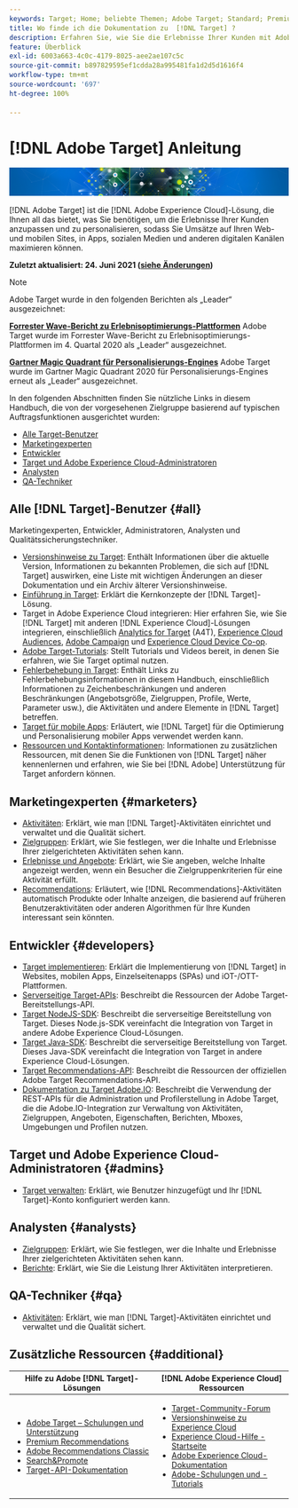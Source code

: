 ```yaml
---
keywords: Target; Home; beliebte Themen; Adobe Target; Standard; Premium; Target-Dokumentation; Dokumentation zu Adobe Target
title: Wo finde ich die Dokumentation zu  [!DNL Target] ?
description: Erfahren Sie, wie Sie die Erlebnisse Ihrer Kunden mit Adobe  [!DNL Target]  personalisieren können, um die durch Ihre Website, Mobile Site, Mobile Apps und andere digitalen Kanäle generierten Umsätze zu maximieren.
feature: Überblick
exl-id: 6003a663-4c0c-4179-8025-aee2ae107c5c
source-git-commit: b897829595ef1cdda28a995481fa1d2d5d1616f4
workflow-type: tm+mt
source-wordcount: '697'
ht-degree: 100%

---
```


# [!DNL Adobe Target] Anleitung

![Banner](assets/target-home-banner-simple.png)

[!DNL Adobe Target] ist die [!DNL Adobe Experience Cloud]-Lösung, die Ihnen all das bietet, was Sie benötigen, um die Erlebnisse Ihrer Kunden anzupassen und zu personalisieren, sodass Sie Umsätze auf Ihren Web- und mobilen Sites, in Apps, sozialen Medien und anderen digitalen Kanälen maximieren können.

**Zuletzt aktualisiert: 24. Juni 2021 ([siehe Änderungen](r-release-notes/doc-change.md))**

>[!NOTE]
>
>Adobe Target wurde in den folgenden Berichten als „Leader“ ausgezeichnet:
>
>**[Forrester Wave-Bericht zu Erlebnisoptimierungs-Plattformen](https://blog.adobe.com/en/2020/11/24/adobe-named-leader-in-forrester-wave-report-experience-optimization-platforms.html)** Adobe Target wurde im Forrester Wave-Bericht zu Erlebnisoptimierungs-Plattformen im 4. Quartal 2020 als „Leader“ ausgezeichnet.
>
>**[Gartner Magic Quadrant für Personalisierungs-Engines](https://theblog.adobe.com/adobe-again-named-leader-in-gartner-magic-quadrant-for-personalization-engines/)** Adobe Target wurde im Gartner Magic Quadrant 2020 für Personalisierungs-Engines erneut als „Leader“ ausgezeichnet.

In den folgenden Abschnitten finden Sie nützliche Links in diesem Handbuch, die von der vorgesehenen Zielgruppe basierend auf typischen Auftragsfunktionen ausgerichtet wurden:

- [Alle Target-Benutzer](#all)
- [Marketingexperten](#marketers)
- [Entwickler](#developers)
- [Target und Adobe Experience Cloud-Administratoren](#admins)
- [Analysten](#analysts)
- [QA-Techniker](#qa)

## Alle [!DNL Target]-Benutzer {#all}

Marketingexperten, Entwickler, Administratoren, Analysten und Qualitätssicherungstechniker.

- [Versionshinweise zu Target](r-release-notes/release-notes.md): Enthält Informationen über die aktuelle Version, Informationen zu bekannten Problemen, die sich auf [!DNL Target] auswirken, eine Liste mit wichtigen Änderungen an dieser Dokumentation und ein Archiv älterer Versionshinweise.
- [Einführung in Target](c-intro/intro.md): Erklärt die Kernkonzepte der [!DNL Target]-Lösung.
- Target in Adobe Experience Cloud integrieren: Hier erfahren Sie, wie Sie [!DNL Target] mit anderen [!DNL Experience Cloud]-Lösungen integrieren, einschließlich [Analytics for Target](/help/c-integrating-target-with-mac/a4t/a4t.md) (A4T), [Experience Cloud Audiences](/help/c-integrating-target-with-mac/mmp.md), [Adobe Campaign](/help/c-integrating-target-with-mac/campaign-and-target.md) und [Experience Cloud Device Co-op](/help/c-integrating-target-with-mac/experience-cloud-device-co-op.md).
- [Adobe Target-Tutorials](https://experienceleague.adobe.com/docs/target-learn/tutorials/overview.html?lang=de): Stellt Tutorials und Videos bereit, in denen Sie erfahren, wie Sie Target optimal nutzen.
- [Fehlerbehebung in Target](r-troubleshooting-target/troubleshooting-target.md): Enthält Links zu Fehlerbehebungsinformationen in diesem Handbuch, einschließlich Informationen zu Zeichenbeschränkungen und anderen Beschränkungen (Angebotsgröße, Zielgruppen, Profile, Werte, Parameter usw.), die Aktivitäten und andere Elemente in [!DNL Target] betreffen.
- [Target für mobile Apps](c-target-mobile-app/target-mobile-app.md): Erläutert, wie [!DNL Target] für die Optimierung und Personalisierung mobiler Apps verwendet werden kann.
- [Ressourcen und Kontaktinformationen](cmp-resources-and-contact-information.md): Informationen zu zusätzlichen Ressourcen, mit denen Sie die Funktionen von [!DNL Target] näher kennenlernen und erfahren, wie Sie bei [!DNL Adobe] Unterstützung für Target anfordern können.

## Marketingexperten {#marketers}

- [Aktivitäten](c-activities/activities.md): Erklärt, wie man [!DNL Target]-Aktivitäten einrichtet und verwaltet und die Qualität sichert.
- [Zielgruppen](c-target/target.md): Erklärt, wie Sie festlegen, wer die Inhalte und Erlebnisse Ihrer zielgerichteten Aktivitäten sehen kann.
- [Erlebnisse und Angebote](c-experiences/experiences.md): Erklärt, wie Sie angeben, welche Inhalte angezeigt werden, wenn ein Besucher die Zielgruppenkriterien für eine Aktivität erfüllt.
- [Recommendations](c-recommendations/recommendations.md): Erläutert, wie [!DNL Recommendations]-Aktivitäten automatisch Produkte oder Inhalte anzeigen, die basierend auf früheren Benutzeraktivitäten oder anderen Algorithmen für Ihre Kunden interessant sein könnten.

## Entwickler {#developers}

- [Target implementieren](c-implementing-target/implementing-target.md): Erklärt die Implementierung von [!DNL Target] in Websites, mobilen Apps, Einzelseitenapps (SPAs) und iOT-/OTT-Plattformen.
- [Serverseitige Target-APIs](https://developers.adobetarget.com/api/delivery-api/): Beschreibt die Ressourcen der Adobe Target-Bereitstellungs-API.
- [Target NodeJS-SDK](https://github.com/adobe/target-nodejs-sdk): Beschreibt die serverseitige Bereitstellung von Target. Dieses Node.js-SDK vereinfacht die Integration von Target in andere Adobe Experience Cloud-Lösungen.
- [Target Java-SDK](https://github.com/adobe/target-java-sdk): Beschreibt die serverseitige Bereitstellung von Target. Dieses Java-SDK vereinfacht die Integration von Target in andere Experience Cloud-Lösungen.
- [Target Recommendations-API](https://developers.adobetarget.com/api/recommendations/): Beschreibt die Ressourcen der offiziellen Adobe Target Recommendations-API.
- [Dokumentation zu Target Adobe.IO](http://developers.adobetarget.com/api/#introduction): Beschreibt die Verwendung der REST-APIs für die Administration und Profilerstellung in Adobe Target, die die Adobe.IO-Integration zur Verwaltung von Aktivitäten, Zielgruppen, Angeboten, Eigenschaften, Berichten, Mboxes, Umgebungen und Profilen nutzen.

## Target und Adobe Experience Cloud-Administratoren {#admins}

- [Target verwalten](administrating-target/administrating-target.md): Erklärt, wie Benutzer hinzugefügt und Ihr [!DNL Target]-Konto konfiguriert werden kann.

## Analysten {#analysts}

- [Zielgruppen](c-target/target.md): Erklärt, wie Sie festlegen, wer die Inhalte und Erlebnisse Ihrer zielgerichteten Aktivitäten sehen kann.
- [Berichte](c-reports/reports.md): Erklärt, wie Sie die Leistung Ihrer Aktivitäten interpretieren.

## QA-Techniker {#qa}

- [Aktivitäten](c-activities/activities.md): Erklärt, wie man [!DNL Target]-Aktivitäten einrichtet und verwaltet und die Qualität sichert.

## Zusätzliche Ressourcen {#additional}

| Hilfe zu Adobe [!DNL Target]-Lösungen | [!DNL Adobe Experience Cloud] Ressourcen |
|--- |--- |
| <ul><li>[Adobe Target – Schulungen und Unterstützung](https://helpx.adobe.com/de/support/target.html)</li><li>[Premium Recommendations](c-recommendations/recommendations.md)</li><li>[Adobe Recommendations Classic](/help/assets/adobe-recommendations-classic.pdf)</li><li>[Search&amp;Promote](https://experienceleague.adobe.com/docs/search-promote/using/sp-home.html?lang=de)</li><li>[Target-API-Dokumentation](c-implementing-target/c-api-and-sdk-overview/api-and-sdk-overview.md)</li></ul> | <ul><li>[Target-Community-Forum](https://forums.adobe.com/community/experience-cloud/marketing-cloud/target)</li><li>[Versionshinweise zu Experience Cloud](https://experienceleague.adobe.com/docs/release-notes/experience-cloud/current.html?lang=de)</li><li>[Experience Cloud-Hilfe - Startseite](https://helpx.adobe.com/de/support/experience-cloud.html)</li><li>[Adobe Experience Cloud-Dokumentation](https://experienceleague.adobe.com/docs/experience-cloud/user-guides/home.html?lang=de)</li><li>[Adobe-Schulungen und -Tutorials](https://helpx.adobe.com/de/learning.html?promoid=KAUDK)</li></ul> |  |
